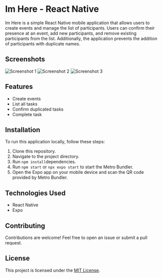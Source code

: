 # Im Here - React Native

Im Here is a simple React Native mobile application that allows users to create events and manage the list of participants. Users can confirm their presence at an event, add new participants, and remove existing participants from the list. Additionally, the application prevents the addition of participants with duplicate names.

## Screenshots

![Screenshot 1](/src-empty.png)
![Screenshot 2](/src-list.png)
![Screenshot 3](/src-completed.png)

## Features

- Create events
- List all tasks
- Confirm duplicated tasks
- Complete task

## Installation

To run this application locally, follow these steps:

1. Clone this repository.
2. Navigate to the project directory.
3. Run `npm install`dependencies.
4. Run `npm start` or `npx expo start` to start the Metro Bundler.
5. Open the Expo app on your mobile device and scan the QR code provided by Metro Bundler.

## Technologies Used

- React Native
- Expo

## Contributing

Contributions are welcome! Feel free to open an issue or submit a pull request.

## License

This project is licensed under the [MIT License](https://opensource.org/licenses/MIT).
